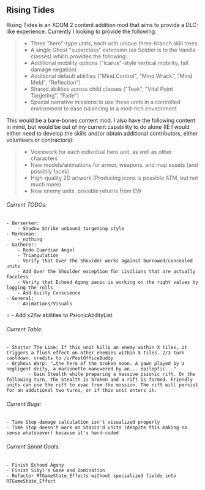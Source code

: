 ## Rising Tides

Rising Tides is an XCOM 2 content addition mod that aims to provide a DLC-like experience. Currently I looking to provide the following:

>- Three "hero"-type units, each with unique three-branch skill trees
>- A single Ghost "superclass" extension (as Soldier is to the Vanilla classes) which provides the following:
>  - Additional mobility options ("Icarus"-style vertical mobility, fall damage negation)
>  - Additional default abilities ("Mind Control", "Mind Wrack", "Mind Meld", "Reflection")
>  - Shared abilities across child classes ("Teek", "Vital Point Targeting", "Fade")
>- Special narrative missions to use these units in a controlled environment to ease balancing in a mod-rich environment

This would be a bare-bones content mod. I also have the following content in mind, but would be out of my current capability to do alone (IE I would either need to develop the skills and/or obtain additional contributors, either volunteers or contractors):

>- Voicework for each individual hero unit, as well as other characters 
>- New models/animations for armor, weapons, and map assets (and possibly faces)
>- High-quality 2D artwork (Producing icons is possible ATM, but not much more)
>- New enemy units, possible returns from EW

###### Current TODOs: 
	- Berserker:
		- Shadow Strike unbound targeting style
	- Marksman:
		- nothing
	- Gatherer: 
		- Redo Guardian Angel
		- Triangulation
		- Verify that Over The Shoulder works against burrowed/concealed units
		- Add Over the Shoulder exception for civilians that are actually faceless
		- Verify that Echoed Agony panic is working on the right values by logging the rolls
		- Add Guilty Conscience
	- General:
		- Animations/Visuals
=		- Add x2/lw abilities to PsionicAbilityList
	
###### Current Table:
	- Shatter The Line: If this unit kills an enemy within X tiles, it triggers a flush effect on other enemies within X tiles. 2/3 turn cooldown. credits to /u/PostOfficeBuddy
	- Orpheus Warp: "…the hero of the broken moon. A pawn played by a negligent deity, a marionette manuvered by an... epileptic..."	
      		- Gain Stealth while preparing a massive psionic rift. On the following turn, the Stealth is broken and a rift is formed. Friendly units can use the rift to evac from the mission. The rift will persist for an additional two turns, or if this unit enters it.
			
      
###### Current Bugs:
	- Time Stop damage calculation isn't visualized properly
	- Time Stop doesn't work on Stasis'd units (despite this making no sense whatsoever) because it's hard-coded
      
###### Current Sprint Goals:
	- Finish Echoed Agony
	- Finish Sibyl's Gaze and Domination
	- Refactor RTGameState_Effects without specialized fields into RTGameState_Effect
              
              

